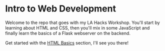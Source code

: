 # Intro to Web Development

Welcome to the repo that goes with my LA Hacks Workshop. You'll start by learning about HTML and CSS, then you'll mix in some JavaScript and finally learn the basics of a Flask webserver on the backend.

Get started with the [HTML Basics](part_1_html/README.md) section, I'll see you there!